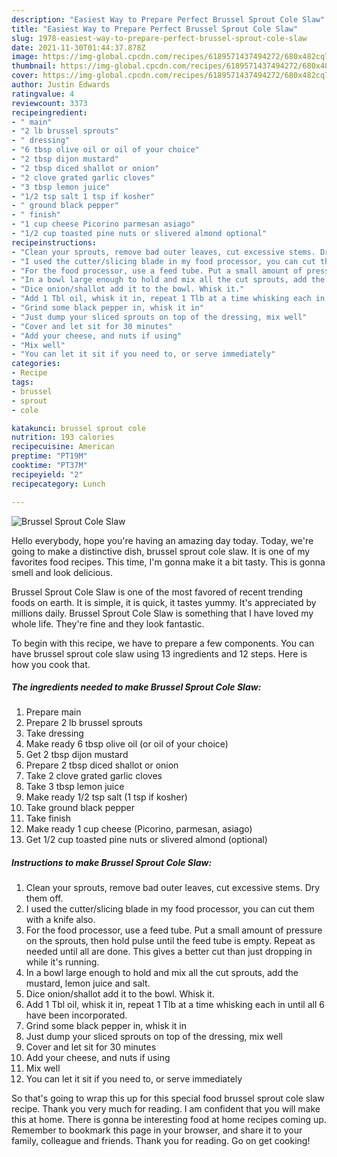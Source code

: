 ```yaml
---
description: "Easiest Way to Prepare Perfect Brussel Sprout Cole Slaw"
title: "Easiest Way to Prepare Perfect Brussel Sprout Cole Slaw"
slug: 1978-easiest-way-to-prepare-perfect-brussel-sprout-cole-slaw
date: 2021-11-30T01:44:37.878Z
image: https://img-global.cpcdn.com/recipes/6189571437494272/680x482cq70/brussel-sprout-cole-slaw-recipe-main-photo.jpg
thumbnail: https://img-global.cpcdn.com/recipes/6189571437494272/680x482cq70/brussel-sprout-cole-slaw-recipe-main-photo.jpg
cover: https://img-global.cpcdn.com/recipes/6189571437494272/680x482cq70/brussel-sprout-cole-slaw-recipe-main-photo.jpg
author: Justin Edwards
ratingvalue: 4
reviewcount: 3373
recipeingredient:
- " main"
- "2 lb brussel sprouts"
- " dressing"
- "6 tbsp olive oil or oil of your choice"
- "2 tbsp dijon mustard"
- "2 tbsp diced shallot or onion"
- "2 clove grated garlic cloves"
- "3 tbsp lemon juice"
- "1/2 tsp salt 1 tsp if kosher"
- " ground black pepper"
- " finish"
- "1 cup cheese Picorino parmesan asiago"
- "1/2 cup toasted pine nuts or slivered almond optional"
recipeinstructions:
- "Clean your sprouts, remove bad outer leaves, cut excessive stems. Dry them off."
- "I used the cutter/slicing blade in my food processor, you can cut them with a knife also."
- "For the food processor, use a feed tube. Put a small amount of pressure on the sprouts, then hold pulse until the feed tube is empty. Repeat as needed until all are done. This gives a better cut than just dropping in while it's running."
- "In a bowl large enough to hold and mix all the cut sprouts, add the mustard, lemon juice and salt."
- "Dice onion/shallot add it to the bowl. Whisk it."
- "Add 1 Tbl oil, whisk it in, repeat 1 Tlb at a time whisking each in until all 6 have been incorporated."
- "Grind some black pepper in, whisk it in"
- "Just dump your sliced sprouts on top of the dressing, mix well"
- "Cover and let sit for 30 minutes"
- "Add your cheese, and nuts if using"
- "Mix well"
- "You can let it sit if you need to, or serve immediately"
categories:
- Recipe
tags:
- brussel
- sprout
- cole

katakunci: brussel sprout cole 
nutrition: 193 calories
recipecuisine: American
preptime: "PT19M"
cooktime: "PT37M"
recipeyield: "2"
recipecategory: Lunch

---
```



![Brussel Sprout Cole Slaw](https://img-global.cpcdn.com/recipes/6189571437494272/680x482cq70/brussel-sprout-cole-slaw-recipe-main-photo.jpg)

Hello everybody, hope you're having an amazing day today. Today, we're going to make a distinctive dish, brussel sprout cole slaw. It is one of my favorites food recipes. This time, I'm gonna make it a bit tasty. This is gonna smell and look delicious.

Brussel Sprout Cole Slaw is one of the most favored of recent trending foods on earth. It is simple, it is quick, it tastes yummy. It's appreciated by millions daily. Brussel Sprout Cole Slaw is something that I have loved my whole life. They're fine and they look fantastic.




To begin with this recipe, we have to prepare a few components. You can have brussel sprout cole slaw using 13 ingredients and 12 steps. Here is how you cook that.

<!--inarticleads1-->

##### The ingredients needed to make Brussel Sprout Cole Slaw:

1. Prepare  main
1. Prepare 2 lb brussel sprouts
1. Take  dressing
1. Make ready 6 tbsp olive oil (or oil of your choice)
1. Get 2 tbsp dijon mustard
1. Prepare 2 tbsp diced shallot or onion
1. Take 2 clove grated garlic cloves
1. Take 3 tbsp lemon juice
1. Make ready 1/2 tsp salt (1 tsp if kosher)
1. Take  ground black pepper
1. Take  finish
1. Make ready 1 cup cheese (Picorino, parmesan, asiago)
1. Get 1/2 cup toasted pine nuts or slivered almond (optional)




<!--inarticleads2-->

##### Instructions to make Brussel Sprout Cole Slaw:

1. Clean your sprouts, remove bad outer leaves, cut excessive stems. Dry them off.
1. I used the cutter/slicing blade in my food processor, you can cut them with a knife also.
1. For the food processor, use a feed tube. Put a small amount of pressure on the sprouts, then hold pulse until the feed tube is empty. Repeat as needed until all are done. This gives a better cut than just dropping in while it's running.
1. In a bowl large enough to hold and mix all the cut sprouts, add the mustard, lemon juice and salt.
1. Dice onion/shallot add it to the bowl. Whisk it.
1. Add 1 Tbl oil, whisk it in, repeat 1 Tlb at a time whisking each in until all 6 have been incorporated.
1. Grind some black pepper in, whisk it in
1. Just dump your sliced sprouts on top of the dressing, mix well
1. Cover and let sit for 30 minutes
1. Add your cheese, and nuts if using
1. Mix well
1. You can let it sit if you need to, or serve immediately




So that's going to wrap this up for this special food brussel sprout cole slaw recipe. Thank you very much for reading. I am confident that you will make this at home. There is gonna be interesting food at home recipes coming up. Remember to bookmark this page in your browser, and share it to your family, colleague and friends. Thank you for reading. Go on get cooking!
